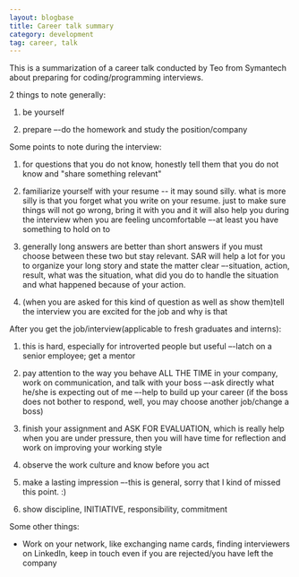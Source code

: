 ```yaml
---
layout: blogbase
title: Career talk summary
category: development
tag: career, talk
---
```

This is a summarization of a career talk conducted by Teo from Symantech about preparing for coding/programming interviews.

2 things to note generally:

1. be yourself

2. prepare –-do the homework and study the position/company

 

Some points to note during the interview:

1. for questions that you do not know, honestly tell  them that you do not know and "share something relevant"

2. familiarize yourself with your resume -- it may sound silly. what is more silly is that you forget what you write on your resume. just to make sure things will not go wrong, bring it with you and it will also help you during the interview when you are feeling uncomfortable –-at least you have something to hold on to

3. generally long answers are better than short answers if you must choose between these two but stay relevant. SAR will help a lot for you to organize your long story and state the matter clear –-situation, action, result, what was the situation, what did you do to handle the situation and what happened because of your action.

4. (when you are asked for this kind of question as well as show them)tell the interview you are excited for the job and why is that

 

After you get the job/interview(applicable to fresh graduates and interns):

1. this is hard, especially for introverted people but useful –-latch on a senior employee; get a mentor

2. pay attention to the way you behave ALL THE TIME in your company, work on communication, and talk with your boss –-ask directly what he/she is expecting out of me –-help to build up your career (if the boss does not bother to respond, well, you may choose another job/change a boss)

3. finish your assignment and ASK FOR EVALUATION, which is really help when you are under pressure, then you will have time for reflection and work on improving your working style

4. observe the work culture and know before you act

5. make a lasting impression –-this is general, sorry that I kind of missed this point. :)

6. show discipline, INITIATIVE, responsibility, commitment

 

Some other things:

*  Work on your network, like exchanging name cards, finding interviewers on LinkedIn, keep in touch even if you are rejected/you have left the company
